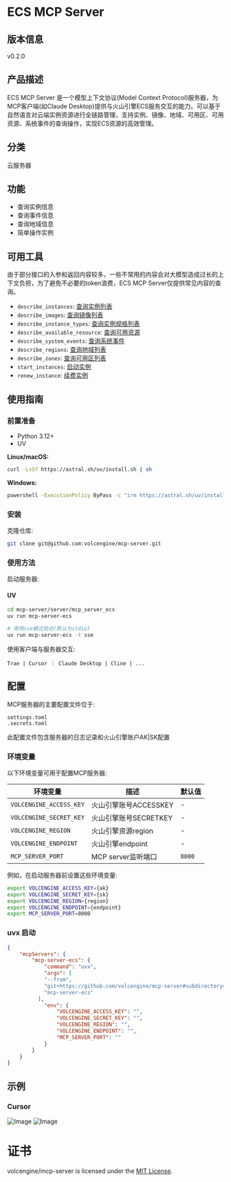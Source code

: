 # ECS MCP Server 

## 版本信息
v0.2.0

## 产品描述

ECS MCP Server 是一个模型上下文协议(Model Context Protocol)服务器，为MCP客户端(如Claude Desktop)提供与火山引擎ECS服务交互的能力。可以基于自然语言对云端实例资源进行全链路管理，支持实例、镜像、地域、可用区、可用资源、系统事件的查询操作，实现ECS资源的高效管理。

## 分类
云服务器

## 功能

- 查询实例信息
- 查询事件信息
- 查询地域信息
- 简单操作实例

## 可用工具
由于部分接口的入参和返回内容较多，一些不常用的内容会对大模型造成过长的上下文负担，为了避免不必要的token浪费，ECS MCP Server仅提供常见内容的查询。

- `describe_instances`: [查询实例列表](https://www.volcengine.com/docs/6396/70466)
- `describe_images`: [查询镜像列表](https://www.volcengine.com/docs/6396/70808)
- `describe_instance_types`: [查询实例规格列表](https://www.volcengine.com/docs/6396/92769)
- `describe_available_resource`: [查询可用资源](https://www.volcengine.com/docs/6396/76279)
- `describe_system_events`: [查询系统事件](https://www.volcengine.com/docs/6396/129399)
- `describe_regions`: [查询地域列表](https://www.volcengine.com/docs/6396/1053194)
- `describe_zones`: [查询可用区列表](https://www.volcengine.com/docs/6396/120518)
- `start_instances`: [启动实例](https://www.volcengine.com/docs/6396/101068)
- `renew_instance`: [续费实例](https://www.volcengine.com/docs/6396/76276)

## 使用指南

### 前置准备
- Python 3.12+
- UV

**Linux/macOS:**
```bash
curl -LsSf https://astral.sh/uv/install.sh | sh
```

**Windows:**
```bash
powershell -ExecutionPolicy ByPass -c "irm https://astral.sh/uv/install.ps1 | iex"
```

### 安装
克隆仓库:
```bash
git clone git@github.com:volcengine/mcp-server.git
```

### 使用方法
启动服务器:

#### UV
```bash
cd mcp-server/server/mcp_server_ecs
uv run mcp-server-ecs

# 使用sse模式启动(默认为stdio)
uv run mcp-server-ecs -t sse
```

使用客户端与服务器交互:
```
Trae | Cursor ｜ Claude Desktop | Cline | ...
```

## 配置

MCP服务器的主要配置文件位于:

```
settings.toml
.secrets.toml
```

此配置文件包含服务器的日志记录和火山引擎账户AK|SK配置

### 环境变量

以下环境变量可用于配置MCP服务器:

| 环境变量 | 描述 | 默认值 |
|----------|------|--------|
| `VOLCENGINE_ACCESS_KEY` | 火山引擎账号ACCESSKEY | - |
| `VOLCENGINE_SECRET_KEY` | 火山引擎账号SECRETKEY | - |
| `VOLCENGINE_REGION` | 火山引擎资源region | - |
| `VOLCENGINE_ENDPOINT` | 火山引擎endpoint | - |
| `MCP_SERVER_PORT` | MCP server监听端口 | `8000` |

例如，在启动服务器前设置这些环境变量:

```bash
export VOLCENGINE_ACCESS_KEY={ak}
export VOLCENGINE_SECRET_KEY={sk}
export VOLCENGINE_REGION={region}
export VOLCENGINE_ENDPOINT={endpoint}
export MCP_SERVER_PORT=8000
```

### uvx 启动
```json
{
    "mcpServers": {
        "mcp-server-ecs": {
            "command": "uvx",
            "args": [
            "--from",
            "git+https://github.com/volcengine/mcp-server#subdirectory=server/mcp_server_ecs",
            "mcp-server-ecs"
          ],
            "env": {
                "VOLCENGINE_ACCESS_KEY": "",
                "VOLCENGINE_SECRET_KEY": "",
                "VOLCENGINE_REGION": "",
                "VOLCENGINE_ENDPOINT": "",
                "MCP_SERVER_PORT": ""
            }
        }
    }
}
```

## 示例
### Cursor
![Image](https://lf3-beecdn.bytetos.com/obj/ies-fe-bee-upload/bee_prod/biz_950/tos_333f0ad0f93c311bae4259ce2ab9022c.jpg)
![Image](https://lf3-beecdn.bytetos.com/obj/ies-fe-bee-upload/bee_prod/biz_950/tos_49abb4af5fb42f55052558867daff3d6.jpg)


# 证书
volcengine/mcp-server is licensed under the [MIT License](https://github.com/volcengine/mcp-server/blob/main/LICENSE).
